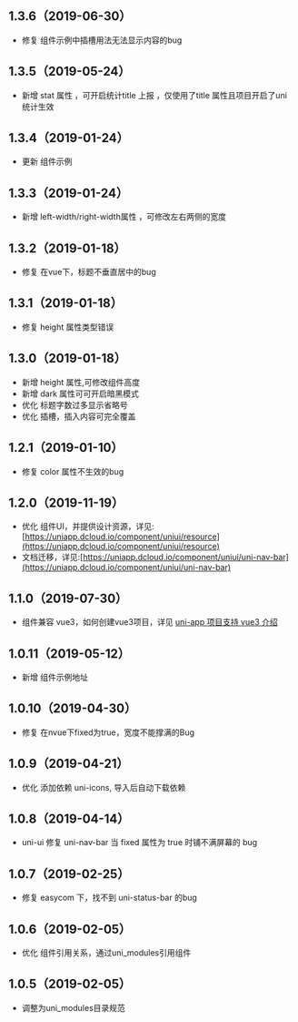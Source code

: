 ## 1.3.6（2019-06-30）
- 修复 组件示例中插槽用法无法显示内容的bug
## 1.3.5（2019-05-24）
- 新增 stat 属性 ，可开启统计title 上报 ，仅使用了title 属性且项目开启了uni统计生效
## 1.3.4（2019-01-24）
- 更新 组件示例
## 1.3.3（2019-01-24）
- 新增 left-width/right-width属性 ，可修改左右两侧的宽度
## 1.3.2（2019-01-18）
- 修复 在vue下，标题不垂直居中的bug
## 1.3.1（2019-01-18）
- 修复 height 属性类型错误
## 1.3.0（2019-01-18）
- 新增 height 属性,可修改组件高度
- 新增 dark 属性可可开启暗黑模式
- 优化 标题字数过多显示省略号
- 优化 插槽，插入内容可完全覆盖
## 1.2.1（2019-01-10）
- 修复 color 属性不生效的bug
## 1.2.0（2019-11-19）
- 优化 组件UI，并提供设计资源，详见:[https://uniapp.dcloud.io/component/uniui/resource](https://uniapp.dcloud.io/component/uniui/resource)
- 文档迁移，详见:[https://uniapp.dcloud.io/component/uniui/uni-nav-bar](https://uniapp.dcloud.io/component/uniui/uni-nav-bar)
## 1.1.0（2019-07-30）
- 组件兼容 vue3，如何创建vue3项目，详见 [uni-app 项目支持 vue3 介绍](https://ask.dcloud.net.cn/article/37834)
## 1.0.11（2019-05-12）
- 新增 组件示例地址
## 1.0.10（2019-04-30）
- 修复 在nvue下fixed为true，宽度不能撑满的Bug
## 1.0.9（2019-04-21）
- 优化 添加依赖 uni-icons, 导入后自动下载依赖
## 1.0.8（2019-04-14）
- uni-ui 修复 uni-nav-bar 当 fixed 属性为 true 时铺不满屏幕的 bug

## 1.0.7（2019-02-25）
- 修复 easycom 下，找不到 uni-status-bar 的bug

## 1.0.6（2019-02-05）
- 优化 组件引用关系，通过uni_modules引用组件

## 1.0.5（2019-02-05）
- 调整为uni_modules目录规范
